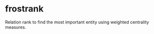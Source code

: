 frostrank
=========

Relation rank to find the most important entity using weighted centrality measures.
